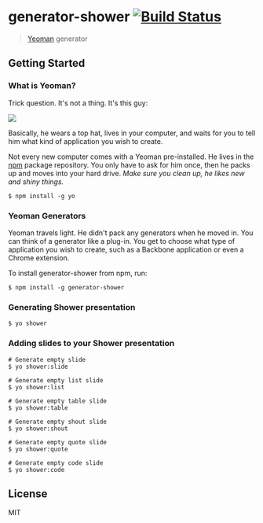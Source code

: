 # generator-shower [![Build Status](https://secure.travis-ci.org/kcherkashin/generator-shower.png?branch=master)](https://travis-ci.org/kcherkashin/generator-shower)

> [Yeoman](http://yeoman.io) generator

## Getting Started

### What is Yeoman?

Trick question. It's not a thing. It's this guy:

![](http://i.imgur.com/JHaAlBJ.png)

Basically, he wears a top hat, lives in your computer, and waits for you to tell him what kind of application you wish to create.

Not every new computer comes with a Yeoman pre-installed. He lives in the [npm](https://npmjs.org) package repository. You only have to ask for him once, then he packs up and moves into your hard drive. *Make sure you clean up, he likes new and shiny things.*

```
$ npm install -g yo
```

### Yeoman Generators

Yeoman travels light. He didn't pack any generators when he moved in. You can think of a generator like a plug-in. You get to choose what type of application you wish to create, such as a Backbone application or even a Chrome extension.

To install generator-shower from npm, run:

```
$ npm install -g generator-shower
```

### Generating Shower presentation

```
$ yo shower
```

### Adding slides to your Shower presentation
```
# Generate empty slide
$ yo shower:slide

# Generate empty list slide
$ yo shower:list

# Generate empty table slide
$ yo shower:table

# Generate empty shout slide
$ yo shower:shout

# Generate empty quote slide
$ yo shower:quote

# Generate empty code slide
$ yo shower:code
```

## License

MIT
